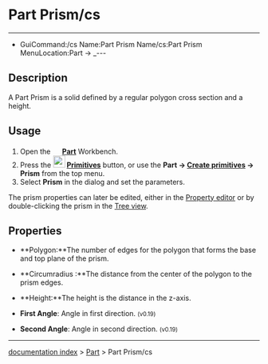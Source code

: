 # Part Prism/cs
---
- GuiCommand:/cs   Name:Part Prism   Name/cs:Part Prism   MenuLocation:Part → _---


</div>

## Description

A Part Prism is a solid defined by a regular polygon cross section and a height.

## Usage

1.  Open the **<img src="images/Workbench_Part.svg" width=16px> [Part](Part_Workbench.md)** Workbench.
2.  Press the **<img src="images/Part_Primitives.svg" width=24px> [Primitives](Part_Primitives.md)** button, or use the **Part → [Create primitives](Part_Primitives.md) → Prism** from the top menu.
3.  Select **Prism** in the dialog and set the parameters.

The prism properties can later be edited, either in the [Property editor](Property_editor.md) or by double-clicking the prism in the [Tree view](Tree_view.md).

## Properties

-    **Polygon:**The number of edges for the polygon that forms the base and top plane of the prism.

-    **Circumradius :**The distance from the center of the polygon to the prism edges.

-    **Height:**The height is the distance in the z-axis.

-    **First Angle**: Angle in first direction. <small>(v0.19)</small> 

-    **Second Angle**: Angle in second direction. <small>(v0.19)</small>

---
[documentation index](../README.md) > [Part](Part_Workbench.md) > Part Prism/cs
